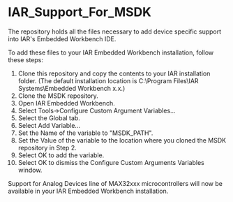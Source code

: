 # IAR_Support_For_MSDK
The repository holds all the files necessary to add device specific support into IAR's Embedded Workbench IDE.

To add these files to your IAR Embedded Workbench installation, follow these steps:

1. Clone this repository and copy the contents to your IAR installation folder.  (The default installation location is C:\Program Files\IAR Systems\Embedded Workbench x.x.)
2. Clone the MSDK repository.
3. Open IAR Embedded Workbench.
4. Select Tools->Configure Custom Argument Variables...
5. Select the Global tab.
6. Select Add Variable...
7. Set the Name of the variable to "MSDK_PATH".
8. Set the Value of the variable to the location where you cloned the MSDK repository in Step 2.
9. Select OK to add the variable.
10. Select OK to dismiss the Configure Custom Arguments Variables window.

Support for Analog Devices line of MAX32xxx microcontrollers will now be available in your IAR Embedded Workbench installation.
